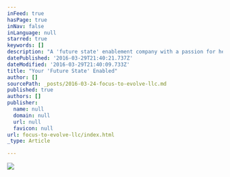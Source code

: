 ```yaml
---
inFeed: true
hasPage: true
inNav: false
inLanguage: null
starred: true
keywords: []
description: "A 'future state' enablement company with a passion for helping partners accomplish meaningful things quickly"
datePublished: '2016-03-29T21:40:21.737Z'
dateModified: '2016-03-29T21:40:09.733Z'
title: "Your 'Future State' Enabled"
author: []
sourcePath: _posts/2016-03-24-focus-to-evolve-llc.md
published: true
authors: []
publisher:
  name: null
  domain: null
  url: null
  favicon: null
url: focus-to-evolve-llc/index.html
_type: Article

---
```

![](https://the-grid-user-content.s3-us-west-2.amazonaws.com/f03285fb-daed-46ef-870c-83382099dba2.jpg)